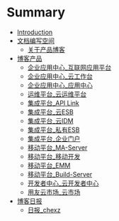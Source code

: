 # Summary

* [Introduction](README.md)
* [文档编写空间]()
  * [关于产品博客](_file/wen-dang-bian-xie-kong-jian.md)
* [博客产品]()
  * [企业应用中心_互联网应用平台](_posts/2017-06-19-appcenter_app_platform.md)
  * [企业应用中心_云工作台](_posts/2017-06-20-appcenter_cloud_workbench.md)
  * [企业应用中心_应用中心](_posts/2017-06-20-appcenter_apps.md)
  * [运维平台_云运维平台](_posts/2017-06-19-cloud_oper_mainte_platform.md)
  * [集成平台_API Link](_posts/2017-06-19-integration_api.md)
  * [集成平台_云ESB](_posts/2017-06-19-integration_cloud_esb.md)
  * [集成平台_云IDM](_posts/2017-06-19-integration_cloud_idm.md)
  * [集成平台_私有ESB](_posts/2017-06-19-integration_esb.md)
  * [集成平台_企业门户](_posts/2017-06-19-integration_portal.md)
  * [移动平台_MA-Server](_posts/2017-06-20-mobile_maserver.md)
  * [移动平台_移动开发](_posts/2017-06-20-mobile_develop_platform.md)
  * [移动平台_EMM](_posts/2017-06-20-mobile_emm.md)
  * [移动平台_Build-Server](_posts/2017-06-20-mobile_build_server.md)
  * [开发者中心_云开发者中心](_posts/2017-06-20-cloud_developer_center.md)
  * [用友云市场_云市场](_posts/2017-06-20-cloud_market_market.md)
* [博客日报]()
  * [日报_chexz](_posts/2017-06-20-day_report_cxz.md)

